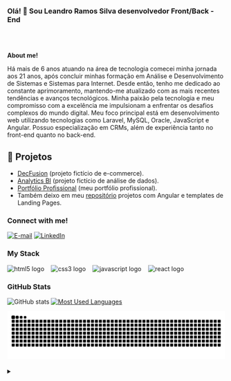 ### <p align="left">Olá! 👋 Sou Leandro Ramos Silva desenvolvedor Front/Back - End 

<br><br>

<b aling="left"> About me!</b>

Há mais de 6 anos atuando na área de tecnologia comecei minha jornada aos 21 anos, após concluir minhas formação em Análise e Desenvolvimento de Sistemas e Sistemas para Internet. 
Desde então, tenho me dedicado ao constante aprimoramento, mantendo-me atualizado com as mais recentes tendências e avanços tecnológicos. Minha paixão pela tecnologia e meu compromisso com a excelência me impulsionam a enfrentar os desafios complexos do mundo digital.
Meu foco principal está em desenvolvimento web utilizando tecnologias como Laravel, MySQL, Oracle, JavaScript e Angular. 
Possuo especialização em CRMs, além de experiência tanto no front-end quanto no back-end.


## 🚀 Projetos
- [DecFusion](#) (projeto fictício de e-commerce).
- [Analytics BI](#) (projeto fictício de análise de dados).
- [Portfólio Profissional](#) (meu portfólio profissional).
- Também deixo em meu [repositório](#) projetos com Angular e templates de Landing Pages.

<h3 align="left">Connect with me!</h3>

[![E-mail](https://img.shields.io/badge/-Email-000?style=for-the-badge&logo=microsoft-outlook&logoColor=45B1E8&color:FFF)](leandro.silva.rmos@gmail.com)
[![LinkedIn](https://img.shields.io/badge/-LinkedIn-000?style=for-the-badge&logo=linkedin&logoColor=45B1E8&color:FFF)](https://www.linkedin.com/in/leandro-ramos-silva/)


<h3 align="left">My Stack</h3>

<div align="left">
  <img src="https://cdn.jsdelivr.net/gh/devicons/devicon/icons/html5/html5-original.svg" height="25" alt="html5 logo"  />
  <img width="8" />
  <img src="https://cdn.jsdelivr.net/gh/devicons/devicon/icons/css3/css3-original.svg" height="25" alt="css3 logo"  />
  <img width="8" />
  <img src="https://cdn.jsdelivr.net/gh/devicons/devicon/icons/javascript/javascript-plain.svg" height="25" alt="javascript logo"  />
  <img width="8" />
  <img src="https://cdn.jsdelivr.net/gh/devicons/devicon/icons/react/react-original.svg" height="25" alt="react logo"  />
  <img width="8" />
</div>


<h3>GitHub Stats</h3>

![GitHub stats](https://github-readme-stats-git-masterrstaa-rickstaa.vercel.app/api?username=VBDOL&hide_title=true&show_icons=true&include_all_commits=false&count_private=true&line_height=25&hide=issues&bg_color=000&title_color=45B1E8&text_color=FFF&border_radius=3&border_color=36123c&icon_color=45B1E8&theme=jolly)
[![Most Used Languages](https://github-readme-stats-git-masterrstaa-rickstaa.vercel.app/api/top-langs/?username=VBDOL&line_height=10&card_width=290&layout=compact&hide_title=false&count_private=true&langs_count=4&show_icons=true&title_color=45B1E8&hide=html,css&bg_color=000&text_color=8B8B8B&border_radius=3&border_color=45B1E8&count_private=true)](https://github.com/VBDOL/github-readme-stats)
<br>
<!---
VBDOL/VBDOL is a ✨ special ✨ repository because its `README.md` (this file) appears on your GitHub profile.
You can click the Preview link to take a look at your changes.
--->
<picture>
  <source media="(prefers-color-scheme: dark)" srcset="https://raw.githubusercontent.com/VBDOL/VBDOL/output/github-contribution-grid-snake-dark.svg">
  <source media="(prefers-color-scheme: light)" srcset="https://raw.githubusercontent.com/VBDOL/VBDOL/output/github-contribution-grid-snake.svg">
  <img alt="github contribution grid snake animation" src="https://raw.githubusercontent.com/VBDOL/VBDOL/output/github-contribution-grid-snake.svg">
</picture>
<br><br>

<details align="left">
  <summary></summary> 
 
  - Badges by <a href="https://shields.io/">shields.io</a>.
  - GitHub Stats by <a href="https://github.com/VBDOL/github-readme-stats">VBDOL</a>.
  - Developer vector created by @andi_aqua_ on <a href="https://picrew.me/en/">picrew</a>.
 
  <div align="right">Made with 💜 by <a href="https://github.com/VBDOL">VBDOL</a>.</div>

</details>
